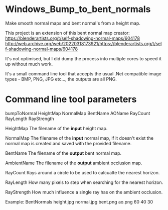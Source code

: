 # Windows_Bump_to_bent_normals
Make smooth normal maps and bent normal's from a height map.

This project is an extension of this bent normal map creator:
https://blenderartists.org/t/self-shadowing-normal-maps/604178
http://web.archive.org/web/20220318173921/https://blenderartists.org/t/self-shadowing-normal-maps/604178

It's not optimised, but I did dump the process into multiple cores to speed it up without much work.

It's a small command line tool that accepts the usual .Net compatible image types - BMP, PNG, JPG etc..., the outputs are all PNG.


# Command line tool parameters
bumpToNormal HeightMap NormalMap BentName AOName RayCount RayLength RayStrength

  HeightMap
        The filename of the **input** height map.

  NormalMap
        The filename of the **input** normal map, if it doesn't exist
        the normal map is created and saved with the provided filename.

  BentName
        The filename of the **output** bent normal map.

  AmbientName
        The filename of the **output** ambient occlusion map.

  RayCount
        Rays around a circle to be used to calcualte the nearest horizon.

  RayLength
        How many pixels to step when searching for the nearest horizon.

  RayStrength
        How much influence a single ray has on the ambient occlusion.

Example:
BentNormals height.jpg normal.jpg bent.png ao.png 60 40 30
